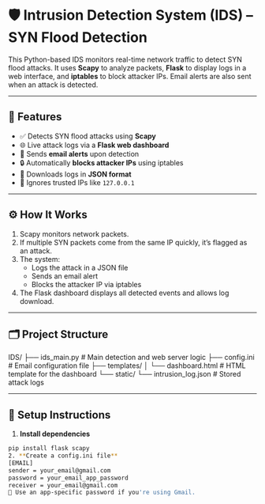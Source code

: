 # 🛡️ Intrusion Detection System (IDS) – SYN Flood Detection

This Python-based IDS monitors real-time network traffic to detect SYN flood attacks. It uses **Scapy** to analyze packets, **Flask** to display logs in a web interface, and **iptables** to block attacker IPs. Email alerts are also sent when an attack is detected.

---

## 🚀 Features

- ✅ Detects SYN flood attacks using **Scapy**
- 🌐 Live attack logs via a **Flask web dashboard**
- 📧 Sends **email alerts** upon detection
- 🔒 Automatically **blocks attacker IPs** using iptables
- 📁 Downloads logs in **JSON format**
- 🧾 Ignores trusted IPs like `127.0.0.1`

---

## ⚙️ How It Works

1. Scapy monitors network packets.
2. If multiple SYN packets come from the same IP quickly, it’s flagged as an attack.
3. The system:
   - Logs the attack in a JSON file
   - Sends an email alert
   - Blocks the attacker IP via iptables
4. The Flask dashboard displays all detected events and allows log download.

---

## 🗂️ Project Structure

IDS/
├── ids_main.py # Main detection and web server logic
├── config.ini # Email configuration file
├── templates/
│ └── dashboard.html # HTML template for the dashboard
└── static/
└── intrusion_log.json # Stored attack logs

---

## 🧪 Setup Instructions

1. **Install dependencies**

```bash
pip install flask scapy
2. **Create a config.ini file**
[EMAIL]
sender = your_email@gmail.com
password = your_email_app_password
receiver = your_email@gmail.com
📌 Use an app-specific password if you're using Gmail.